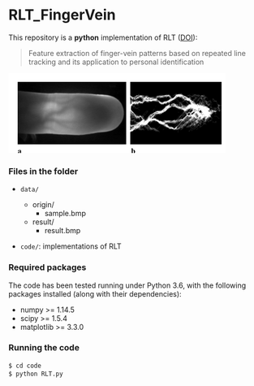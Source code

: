 # RLT_FingerVein

This repository is a **python** implementation of RLT ([DOI](https://dl.acm.org/doi/10.5555/1522515.1522524)):

> Feature extraction of finger-vein patterns based on repeated line tracking and its application to personal identification

![image-20211005153048828](README.assets/image-20211005153048828.png)

### Files in the folder

- ```
  data/
  ```

  - origin/
    - sample.bmp
  - result/
    - result.bmp

- `code/`: implementations of RLT

### Required packages

The code has been tested running under Python 3.6, with the following packages installed (along with their dependencies):

- numpy >= 1.14.5
- scipy >= 1.5.4
- matplotlib >= 3.3.0

### Running the code

```
$ cd code
$ python RLT.py
```